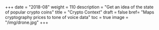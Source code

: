 +++
date = "2018-08"
weight = 110
description = "Get an idea of the state of popular crypto coins"
title = "Crypto Context"
draft = false
bref= "Maps cryptography prices to tone of voice data"
toc = true
image = "/img/drone.jpg"
+++